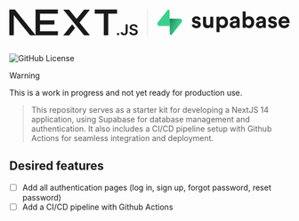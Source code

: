 <div align="center" style="display: flex; flex-direction: column; justify-content: center; align-items: center; gap: 1rem; margin-bottom: 2rem;">
  <div style="display: flex; flex-direction: row; gap: 1rem;">
<svg xmlns="http://www.w3.org/2000/svg" viewBox="0 0 394 79" style="height: 3rem;" fill="currentColor"><path d="M261.919 0.0330722H330.547V12.7H303.323V79.339H289.71V12.7H261.919V0.0330722Z"></path><path d="M149.052 0.0330722V12.7H94.0421V33.0772H138.281V45.7441H94.0421V66.6721H149.052V79.339H80.43V12.7H80.4243V0.0330722H149.052Z"></path><path d="M183.32 0.0661486H165.506L229.312 79.3721H247.178L215.271 39.7464L247.127 0.126654L229.312 0.154184L206.352 28.6697L183.32 0.0661486Z"></path><path d="M201.6 56.7148L192.679 45.6229L165.455 79.4326H183.32L201.6 56.7148Z"></path><path clip-rule="evenodd" d="M80.907 79.339L17.0151 0H0V79.3059H13.6121V16.9516L63.8067 79.339H80.907Z" fill-rule="evenodd"></path><path d="M333.607 78.8546C332.61 78.8546 331.762 78.5093 331.052 77.8186C330.342 77.1279 329.991 76.2917 330 75.3011C329.991 74.3377 330.342 73.5106 331.052 72.8199C331.762 72.1292 332.61 71.7838 333.607 71.7838C334.566 71.7838 335.405 72.1292 336.115 72.8199C336.835 73.5106 337.194 74.3377 337.204 75.3011C337.194 75.9554 337.028 76.5552 336.696 77.0914C336.355 77.6368 335.922 78.064 335.377 78.373C334.842 78.6911 334.252 78.8546 333.607 78.8546Z"></path><path d="M356.84 45.4453H362.872V68.6846C362.863 70.8204 362.401 72.6472 361.498 74.1832C360.585 75.7191 359.321 76.8914 357.698 77.7185C356.084 78.5364 354.193 78.9546 352.044 78.9546C350.079 78.9546 348.318 78.6001 346.75 77.9094C345.182 77.2187 343.937 76.1826 343.024 74.8193C342.101 73.456 341.649 71.7565 341.649 69.7207H347.691C347.7 70.6114 347.903 71.3838 348.29 72.0291C348.677 72.6744 349.212 73.1651 349.895 73.5105C350.586 73.8559 351.38 74.0286 352.274 74.0286C353.243 74.0286 354.073 73.8286 354.746 73.4196C355.419 73.0197 355.936 72.4199 356.296 71.6201C356.646 70.8295 356.831 69.8479 356.84 68.6846V45.4453Z"></path><path d="M387.691 54.5338C387.544 53.1251 386.898 52.0254 385.773 51.2438C384.638 50.4531 383.172 50.0623 381.373 50.0623C380.11 50.0623 379.022 50.2532 378.118 50.6258C377.214 51.0075 376.513 51.5164 376.033 52.1617C375.554 52.807 375.314 53.5432 375.295 54.3703C375.295 55.061 375.461 55.6608 375.784 56.1607C376.107 56.6696 376.54 57.0968 377.103 57.4422C377.656 57.7966 378.274 58.0874 378.948 58.3237C379.63 58.56 380.313 58.76 380.995 58.9236L384.14 59.6961C385.404 59.9869 386.631 60.3778 387.802 60.8776C388.973 61.3684 390.034 61.9955 390.965 62.7498C391.897 63.5042 392.635 64.413 393.179 65.4764C393.723 66.5397 394 67.7848 394 69.2208C394 71.1566 393.502 72.8562 392.496 74.3285C391.491 75.7917 390.043 76.9369 388.143 77.764C386.252 78.582 383.965 79 381.272 79C378.671 79 376.402 78.6002 374.493 77.8004C372.575 77.0097 371.08 75.8463 370.001 74.3194C368.922 72.7926 368.341 70.9294 368.258 68.7391H374.235C374.318 69.8842 374.687 70.8386 375.314 71.6111C375.95 72.3745 376.78 72.938 377.795 73.3197C378.819 73.6923 379.962 73.8832 381.226 73.8832C382.545 73.8832 383.707 73.6832 384.712 73.2924C385.708 72.9016 386.492 72.3564 387.055 71.6475C387.627 70.9476 387.913 70.1206 387.922 69.1754C387.913 68.312 387.654 67.5939 387.156 67.0304C386.649 66.467 385.948 65.9944 385.053 65.6127C384.15 65.231 383.098 64.8856 381.899 64.5857L378.081 63.6223C375.323 62.9225 373.137 61.8592 371.541 60.4323C369.937 59.0054 369.143 57.115 369.143 54.7429C369.143 52.798 369.678 51.0894 370.758 49.6261C371.827 48.1629 373.294 47.0268 375.148 46.2179C377.011 45.4 379.114 45 381.456 45C383.836 45 385.92 45.4 387.719 46.2179C389.517 47.0268 390.929 48.1538 391.952 49.5897C392.976 51.0257 393.511 52.6707 393.539 54.5338H387.691Z"></path></svg>
<div style="width: 0.2rem; height: 3rem; background: currentColor; opacity: 0.05; border-radius: 0.1rem;" ></div>
  <svg style="height: 3rem;"  viewBox="0 0 581 113" fill="currentColor" xmlns="http://www.w3.org/2000/svg">
<path d="M151.397 66.7608C151.996 72.3621 157.091 81.9642 171.877 81.9642C184.764 81.9642 190.959 73.7624 190.959 65.7607C190.959 58.559 186.063 52.6577 176.373 50.6571L169.379 49.1569C166.682 48.6568 164.884 47.1565 164.884 44.7559C164.884 41.9552 167.681 39.8549 171.178 39.8549C176.772 39.8549 178.87 43.5556 179.27 46.4564L190.359 43.9558C189.76 38.6546 185.064 29.7527 171.078 29.7527C160.488 29.7527 152.696 37.0543 152.696 45.8561C152.696 52.7576 156.991 58.4591 166.482 60.5594L172.976 62.0598C176.772 62.8599 178.271 64.6605 178.271 66.8609C178.271 69.4615 176.173 71.762 171.777 71.762C165.983 71.762 163.085 68.1611 162.786 64.2602L151.397 66.7608Z" />
<path d="M233.421 80.4639H246.109C245.909 78.7635 245.609 75.3628 245.609 71.5618V31.2529H232.321V59.8592C232.321 65.5606 228.925 69.5614 223.031 69.5614C216.837 69.5614 214.039 65.1604 214.039 59.6592V31.2529H200.752V62.3599C200.752 73.0622 207.545 81.7642 219.434 81.7642C224.628 81.7642 230.325 79.7638 233.022 75.1627C233.022 77.1631 233.221 79.4636 233.421 80.4639Z" />
<path d="M273.076 99.4682V75.663C275.473 78.9636 280.469 81.6644 287.263 81.6644C301.149 81.6644 310.439 70.6617 310.439 55.7584C310.439 41.1553 302.148 30.1528 287.762 30.1528C280.37 30.1528 274.875 33.4534 272.677 37.2544V31.253H259.79V99.4682H273.076ZM297.352 55.8585C297.352 64.6606 291.958 69.7616 285.164 69.7616C278.372 69.7616 272.877 64.5605 272.877 55.8585C272.877 47.1566 278.372 42.0554 285.164 42.0554C291.958 42.0554 297.352 47.1566 297.352 55.8585Z" />
<path d="M317.964 67.0609C317.964 74.7627 324.357 81.8643 334.848 81.8643C342.139 81.8643 346.835 78.4634 349.332 74.5625C349.332 76.463 349.532 79.1635 349.832 80.4639H362.02C361.72 78.7635 361.422 75.2627 361.422 72.6622V48.4567C361.422 38.5545 355.627 29.7527 340.043 29.7527C326.855 29.7527 319.761 38.2544 318.963 45.9562L330.751 48.4567C331.151 44.1558 334.348 40.455 340.141 40.455C345.737 40.455 348.434 43.3556 348.434 46.8564C348.434 48.5568 347.536 49.9572 344.738 50.3572L332.65 52.1576C324.458 53.3579 317.964 58.2589 317.964 67.0609ZM337.644 71.962C333.349 71.962 331.25 69.1614 331.25 66.2608C331.25 62.4599 333.947 60.5594 337.345 60.0594L348.434 58.359V60.5594C348.434 69.2615 343.239 71.962 337.644 71.962Z" />
<path d="M387.703 80.4641V74.4627C390.299 78.6637 395.494 81.6644 402.288 81.6644C416.276 81.6644 425.467 70.5618 425.467 55.6585C425.467 41.0552 417.174 29.9528 402.788 29.9528C395.494 29.9528 390.1 33.1535 387.902 36.6541V8.04785H374.815V80.4641H387.703ZM412.178 55.7584C412.178 64.7605 406.784 69.7616 399.99 69.7616C393.297 69.7616 387.703 64.6606 387.703 55.7584C387.703 46.7564 393.297 41.8554 399.99 41.8554C406.784 41.8554 412.178 46.7564 412.178 55.7584Z" />
<path d="M432.99 67.0609C432.99 74.7627 439.383 81.8643 449.873 81.8643C457.165 81.8643 461.862 78.4634 464.358 74.5625C464.358 76.463 464.559 79.1635 464.858 80.4639H477.046C476.748 78.7635 476.448 75.2627 476.448 72.6622V48.4567C476.448 38.5545 470.653 29.7527 455.068 29.7527C441.881 29.7527 434.788 38.2544 433.989 45.9562L445.776 48.4567C446.177 44.1558 449.374 40.455 455.167 40.455C460.763 40.455 463.46 43.3556 463.46 46.8564C463.46 48.5568 462.561 49.9572 459.763 50.3572L447.676 52.1576C439.484 53.3579 432.99 58.2589 432.99 67.0609ZM452.671 71.962C448.375 71.962 446.276 69.1614 446.276 66.2608C446.276 62.4599 448.973 60.5594 452.371 60.0594L463.46 58.359V60.5594C463.46 69.2615 458.265 71.962 452.671 71.962Z" />
<path d="M485.645 66.7608C486.243 72.3621 491.339 81.9642 506.124 81.9642C519.012 81.9642 525.205 73.7624 525.205 65.7607C525.205 58.559 520.311 52.6577 510.62 50.6571L503.626 49.1569C500.929 48.6568 499.132 47.1565 499.132 44.7559C499.132 41.9552 501.928 39.8549 505.425 39.8549C511.021 39.8549 513.118 43.5556 513.519 46.4564L524.607 43.9558C524.007 38.6546 519.312 29.7527 505.326 29.7527C494.735 29.7527 486.944 37.0543 486.944 45.8561C486.944 52.7576 491.238 58.4591 500.73 60.5594L507.224 62.0598C511.021 62.8599 512.519 64.6605 512.519 66.8609C512.519 69.4615 510.421 71.762 506.025 71.762C500.23 71.762 497.334 68.1611 497.034 64.2602L485.645 66.7608Z" />
<path d="M545.385 50.2571C545.685 45.7562 549.482 40.5549 556.375 40.5549C563.967 40.5549 567.165 45.3561 567.365 50.2571H545.385ZM568.664 63.0601C567.065 67.4609 563.668 70.5617 557.474 70.5617C550.88 70.5617 545.385 65.8606 545.087 59.3593H580.252C580.252 59.159 580.451 57.1587 580.451 55.2582C580.451 39.4547 571.361 29.7527 556.175 29.7527C543.588 29.7527 531.998 39.9548 531.998 55.6584C531.998 72.262 543.886 81.9642 557.374 81.9642C569.462 81.9642 577.255 74.8626 579.753 66.3607L568.664 63.0601Z" />
<path d="M63.7076 110.284C60.8481 113.885 55.0502 111.912 54.9813 107.314L53.9738 40.0627L99.1935 40.0627C107.384 40.0627 111.952 49.5228 106.859 55.9374L63.7076 110.284Z" fill="url(#paint0_linear)"/>
<path d="M63.7076 110.284C60.8481 113.885 55.0502 111.912 54.9813 107.314L53.9738 40.0627L99.1935 40.0627C107.384 40.0627 111.952 49.5228 106.859 55.9374L63.7076 110.284Z" fill="url(#paint1_linear)" fill-opacity="0.2"/>
<path d="M45.317 2.07103C48.1765 -1.53037 53.9745 0.442937 54.0434 5.041L54.4849 72.2922H9.83113C1.64038 72.2922 -2.92775 62.8321 2.1655 56.4175L45.317 2.07103Z" fill="#3ECF8E"/>
<defs>
<linearGradient id="paint0_linear" x1="53.9738" y1="54.974" x2="94.1635" y2="71.8295" gradientUnits="userSpaceOnUse">
<stop stop-color="#249361"/>
<stop offset="1" stop-color="#3ECF8E"/>
</linearGradient>
<linearGradient id="paint1_linear" x1="36.1558" y1="30.578" x2="54.4844" y2="65.0806" gradientUnits="userSpaceOnUse">
<stop/>
<stop offset="1" stop-opacity="0"/>
</linearGradient>
</defs>
</svg>
  </div>
  <h1 style="display: none;">NextJS Supabase template</h1>
</div>

<img alt="GitHub License" src="https://img.shields.io/github/license/romaingrx/nextjs-supabase-template">

> [!WARNING]  
> This is a work in progress and not yet ready for production use.

> This repository serves as a starter kit for developing a NextJS 14 application, using Supabase for database management and authentication. It also includes a CI/CD pipeline setup with Github Actions for seamless integration and deployment.

## Desired features

- [ ] Add all authentication pages (log in, sign up, forgot password, reset password)
- [ ] Add a CI/CD pipeline with Github Actions

